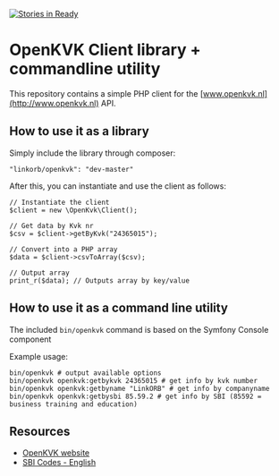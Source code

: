 [![Stories in Ready](https://badge.waffle.io/linkorb/openkvk-php.png?label=ready)](https://waffle.io/linkorb/openkvk-php)
# OpenKVK Client library + commandline utility

This repository contains a simple PHP client for the [www.openkvk.nl](http://www.openkvk.nl) API.

## How to use it as a library

Simply include the library through composer:

    "linkorb/openkvk": "dev-master"

After this, you can instantiate and use the client as follows:

    // Instantiate the client
    $client = new \OpenKvk\Client();

    // Get data by Kvk nr
    $csv = $client->getByKvk("24365015");

    // Convert into a PHP array
    $data = $client->csvToArray($csv);

    // Output array
    print_r($data); // Outputs array by key/value

## How to use it as a command line utility

The included `bin/openkvk` command is based on the Symfony Console component

Example usage:

    bin/openkvk # output available options
    bin/openkvk openkvk:getbykvk 24365015 # get info by kvk number
    bin/openkvk openkvk:getbyname "LinkORB" # get info by companyname
    bin/openkvk openkvk:getbysbi 85.59.2 # get info by SBI (85592 = business training and education)

## Resources

* [OpenKVK website](https://openkvk.nl/)
* [SBI Codes - English](http://www.kvk.nl/download/SBI_2008_Engels_tcm14-195658.pdf)
